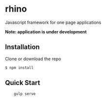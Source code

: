 # rhino
Javascript framework for one page applications

**Note: application is under development**

## Installation

Clone or download the repo

```bash
$ npm install
```

## Quick Start

```bash
    gulp serve
```
